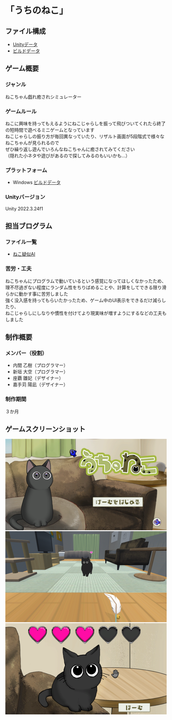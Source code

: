# 「うちのねこ」

## ファイル構成  
* [Unityデータ](./ProjectData)  
* [ビルドデータ](./Build)

## ゲーム概要  

### ジャンル  
ねこちゃん戯れ癒されシミュレーター

### ゲームルール  
ねこに興味を持ってもえるようにねこじゃらしを振って飛びついてくれたら終了の短時間で遊べるミニゲームとなっています  
ねこじゃらしの振り方が毎回異なっていたり、リザルト画面が5段階式で様々なねこちゃんが見られるので  
ぜひ繰り返し遊んでいろんなねこちゃんに癒されてみてください  
（隠れた小ネタや遊びがあるので探してみるのもいいかも…）  

### プラットフォーム  
* Windows [ビルドデータ](./Build/UchinoNeko_Windows)  

### Unityバージョン  
Unity 2022.3.24f1

## 担当ブログラム 
### ファイル一覧
* [ねこ疑似AI](./ProjectData/Assets/2_MainScene/Scripts/Cat/CatAi.cs)

### 苦労・工夫
ねこちゃんにプログラムで動いているという感覚になってほしくなかったため、  
理不尽過ぎない程度にランダム性をちりばめることや、計算をしてできる限り滑らかに動かす事に苦労しました  
強く没入感を持ってもらいたかったため、ゲーム中のUI表示をできるだけ減らしたり、  
ねこじゃらしにしなりや慣性を付けてより現実味が増すようにするなどの工夫もしました

## 制作概要  
### メンバー（役割）  
* 内間 乙樹（プログラマー）  
* 新垣 大空（プログラマー）  
* 座覇 雛妃（デザイナー）  
* 嘉手苅 陽凪（デザイナー）

### 制作期間
３か月

## ゲームスクリーンショット  
![タイトル画面](./ScreenShot/title_1.png)  
![プレイ画面](./ScreenShot/gameScnen_3.png)  
![リザルト画面](./ScreenShot/result.png)
